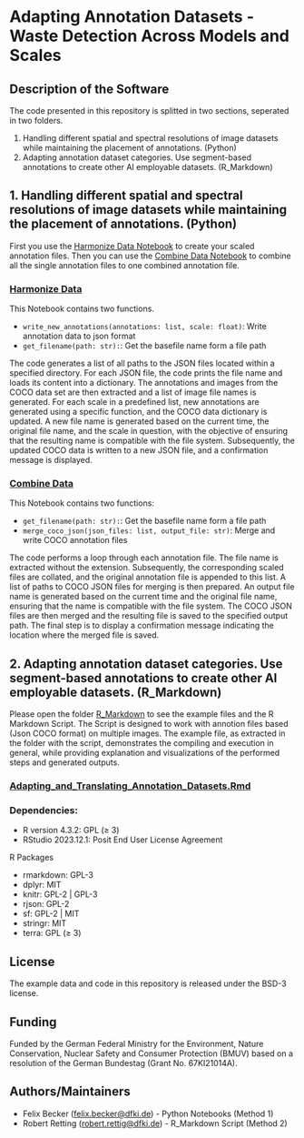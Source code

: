 # Adapting Annotation Datasets - Waste Detection Across Models and Scales

## Description of the Software
The code presented in this repository is splitted in two sections, seperated in two folders.

1.	Handling different spatial and spectral resolutions of image datasets while maintaining the placement of annotations. (Python)
2.	Adapting annotation dataset categories. Use segment-based annotations to create other AI employable datasets. (R_Markdown)

## 1. Handling different spatial and spectral resolutions of image datasets while maintaining the placement of annotations. (Python)

First you use the [Harmonize Data Notebook](./Handling_Resolution_-_Maintaining_Annotation/Harmonize_Data_different_resolution_new.ipynb) to create your scaled annotation files. Then you can use the [Combine Data Notebook](./Combine_data_different_resolutions.ipynb) to combine all the single annotation files to one combined annotation file.

### [Harmonize Data](./Handling_Resolution_-_Maintaining_Annotation/Harmonize_Data_different_resolution_new.ipynb)

This Notebook contains two functions.

* `write_new_annotations(annotations: list, scale: float)`: Write annotation data to json format
* `get_filename(path: str):`: Get the basefile name form a file path

The code generates a list of all paths to the JSON files located within a specified directory. For each JSON file, the code prints the file name and loads its content into a dictionary. The annotations and images from the COCO data set are then extracted and a list of image file names is generated. For each scale in a predefined list, new annotations are generated using a specific function, and the COCO data dictionary is updated. A new file name is generated based on the current time, the original file name, and the scale in question, with the objective of ensuring that the resulting name is compatible with the file system. Subsequently, the updated COCO data is written to a new JSON file, and a confirmation message is displayed.

### [Combine Data](./Handling_Resolution_-_Maintaining_Annotation/Combine_data_different_resolutions.ipynb)

This Notebook contains two functions:

* `get_filename(path: str):`: Get the basefile name form a file path
* `merge_coco_json(json_files: list, output_file: str)`: Merge and write COCO annotation files

The code performs a loop through each annotation file. The file name is extracted without the extension. Subsequently, the corresponding scaled files are collated, and the original annotation file is appended to this list. A list of paths to COCO JSON files for merging is then prepared. An output file name is generated based on the current time and the original file name, ensuring that the name is compatible with the file system. The COCO JSON files are then merged and the resulting file is saved to the specified output path. The final step is to display a confirmation message indicating the location where the merged file is saved.


## 2. Adapting annotation dataset categories. Use segment-based annotations to create other AI employable datasets. (R_Markdown)

Please open the folder [R_Markdown](./Adapting_Categories_-_Translate_to_other_Datasets/R_Markdown/) to see the example files and the R Markdown Script.
The Script is designed to work with annotion files based (Json COCO format) on multiple images. 
The example file, as extracted in the folder with the script, demonstrates the compiling and execution in general, while providing explanation and visualizations of the performed steps and generated outputs.

### [Adapting_and_Translating_Annotation_Datasets.Rmd](./Adapting_Categories_-_Translate_to_other_Datasets/Adapting_and_Translating_Annotation_Datasets.Rmd)

### Dependencies:

- R version 4.3.2: GPL (≥ 3)
- RStudio 2023.12.1: Posit End User License Agreement 

R Packages
- rmarkdown: GPL-3
- dplyr: MIT
- knitr: GPL-2 | GPL-3
- rjson: GPL-2
- sf: GPL-2 | MIT
- stringr: MIT
- terra: GPL (≥ 3)

## License

The example data and code in this repository is released under the BSD-3 license.

## Funding

Funded by the German Federal Ministry for the Environment, Nature Conservation, Nuclear Safety and Consumer Protection (BMUV) based on a resolution of the German Bundestag (Grant No. 67KI21014A).

## Authors/Maintainers

* Felix Becker (felix.becker@dfki.de) - Python Notebooks (Method 1)
* Robert Retting (robert.rettig@dfki.de) - R_Markdown Script (Method 2)
